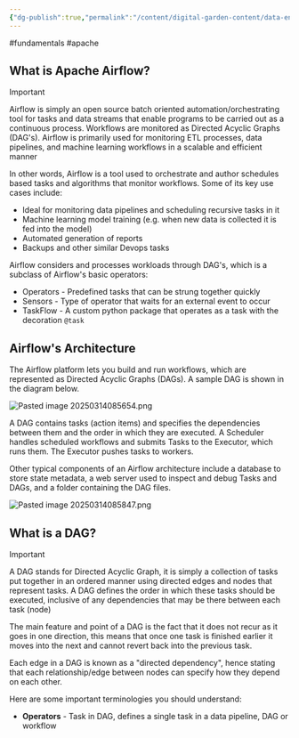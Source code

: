 ```yaml
---
{"dg-publish":true,"permalink":"/content/digital-garden-content/data-engineering-content/apache/apache-airflow/","updated":"2025-04-08T18:25:53.000+05:30"}
---
```


#fundamentals #apache

## What is Apache Airflow?

>[!important]
>Airflow is simply an open source batch oriented automation/orchestrating tool for tasks and data streams that enable programs to be carried out as a continuous process. Workflows are monitored as Directed Acyclic Graphs (DAG's). Airflow is primarily used for monitoring ETL processes, data pipelines, and machine learning workflows in a scalable and efficient manner 

In other words, Airflow is a tool used to orchestrate and author schedules based tasks and algorithms that monitor workflows. Some of its key use cases include:

- Ideal for monitoring data pipelines and scheduling recursive tasks in it
- Machine learning model training (e.g. when new data is collected it is fed into the model)
- Automated generation of reports
- Backups and other similar Devops tasks

Airflow considers and processes workloads through DAG's, which is a subclass of Airflow's basic operators:

- Operators - Predefined tasks that can be strung together quickly 
- Sensors - Type of operator that waits for an external event to occur
- TaskFlow - A custom python package that operates as a task with the decoration `@task`

## Airflow's Architecture

The Airflow platform lets you build and run workflows, which are represented as Directed Acyclic Graphs (DAGs). A sample DAG is shown in the diagram below.

![Pasted image 20250314085654.png](/img/user/pngs/Pasted%20image%2020250314085654.png)

A DAG contains tasks (action items) and specifies the dependencies between them and the order in which they are executed. A Scheduler handles scheduled workflows and submits Tasks to the Executor, which runs them. The Executor pushes tasks to workers.

Other typical components of an Airflow architecture include a database to store state metadata, a web server used to inspect and debug Tasks and DAGs, and a folder containing the DAG files.

![Pasted image 20250314085847.png](/img/user/pngs/Pasted%20image%2020250314085847.png)

## What is a DAG?

>[!important]
>A DAG stands for Directed Acyclic Graph, it is simply a collection of tasks put together in an ordered manner using directed edges and nodes that represent tasks. A DAG defines the order in which these tasks should be executed, inclusive of any dependencies that may be there between each task (node)

The main feature and point of a DAG is the fact that it does not recur as it goes in one direction, this means that once one task is finished earlier it moves into the next and cannot revert back into the previous task.

Each edge in a DAG is known as a "directed dependency", hence stating that each relationship/edge between nodes can specify how they depend on each other.

Here are some important terminologies you should understand:

- **Operators** - Task in DAG, defines a single task in a data pipeline, DAG or workflow
